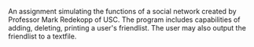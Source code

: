 An assignment simulating the functions of a social network created by Professor Mark Redekopp of USC. The program includes capabilities of adding, deleting, printing a user's friendlist. The user may also output the friendlist to a textfile.
